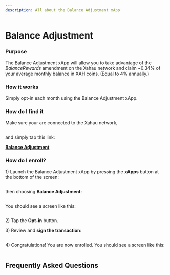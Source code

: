 ```yaml
---
description: All about the Balance Adjustment xApp
---
```


# Balance Adjustment

### Purpose

The Balance Adjustment xApp will allow you to take advantage of the _BalanceRewards_ amendment on the Xahau network and claim \~0.34% of your average monthly balance in XAH coins. (Equal to 4% annually.)

### How it works

Simply opt-in each month using the Balance Adjustment xApp.&#x20;

### **How do I find it**

Make sure your are connected to the Xahau network,

<figure><img src="../../.gitbook/assets/Network switch button.png" alt=""><figcaption></figcaption></figure>

and simply tap this link:

[**Balance Adjustment**](https://xumm.app/detect/xapp:xahau.balanceadjustment)

### How do I enroll?

1\) Launch the Balance Adjustment xApp by pressing the **xApps** button at the bottom of the screen:&#x20;

<figure><img src="../../.gitbook/assets/xApps Button.png" alt=""><figcaption></figcaption></figure>

then choosing **Balance Adjustment**:

<figure><img src="../../.gitbook/assets/Balance Adjustment - 1.png" alt=""><figcaption></figcaption></figure>

You should see a screen like this:

<figure><img src="../../.gitbook/assets/Balance Adjustment - 2.png" alt=""><figcaption></figcaption></figure>

2\) Tap the **Opt-in** button.

3\) Review and **sign the transaction**:



<figure><img src="../../.gitbook/assets/Balance Adjustment - 3.png" alt=""><figcaption></figcaption></figure>

4\) Congratulations! You are now enrolled. You should see a screen like this:

<figure><img src="../../.gitbook/assets/Balance Adjustment - 4.png" alt=""><figcaption></figcaption></figure>

## Frequently Asked Questions







